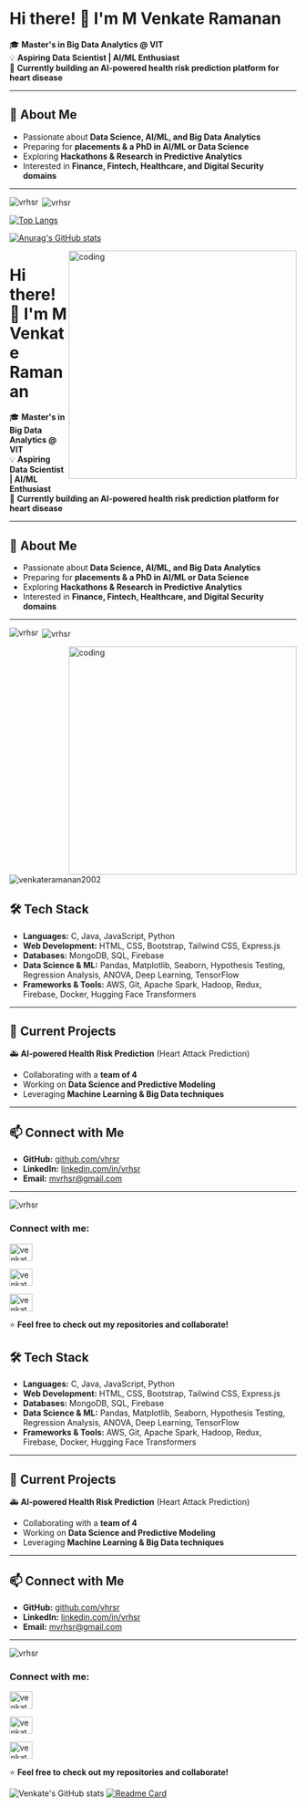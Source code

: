# Hi there! 👋 I'm M Venkate Ramanan

🎓 **Master's in Big Data Analytics @ VIT**  
💡 **Aspiring Data Scientist | AI/ML Enthusiast**  
🚀 **Currently building an AI-powered health risk prediction platform for heart disease**  

---

## 🔬 About Me

- Passionate about **Data Science, AI/ML, and Big Data Analytics**  
- Preparing for **placements & a PhD in AI/ML or Data Science**  
- Exploring **Hackathons & Research in Predictive Analytics**  
- Interested in **Finance, Fintech, Healthcare, and Digital Security domains**  

---

<p><img align="left" src="https://github-readme-stats.vercel.app/api/top-langs?username=vrhsr&show_icons=true&locale=en&layout=compact" alt="vrhsr" /></p>


<p>&nbsp;<img align="center" src="https://github-readme-stats.vercel.app/api?username=vhrsr&show_icons=true&locale=en" alt="vrhsr" /></p>

[![Top Langs](https://github-readme-stats.vercel.app/api/top-langs/?username=vrhsr&layout=donut-vertical)](https://github.com/anuraghazra/github-readme-stats)


[![Anurag's GitHub stats](https://github-readme-stats.vercel.app/api?username=vrshr)](https://github.com/anuraghazra/github-readme-stats)


<img align="right" alt ="coding" width="400" src = "https://camo.githubusercontent.com/cae12fddd9d6982901d82580bdf321d81fb299141098ca1c2d4891870827bf17/68747470733a2f2f6d69726f2e6d656469756d2e636f6d2f6d61782f313336302f302a37513379765349765f7430696f4a2d5a2e676966">


# Hi there! 👋 I'm M Venkate Ramanan

🎓 **Master's in Big Data Analytics @ VIT**  
💡 **Aspiring Data Scientist | AI/ML Enthusiast**  
🚀 **Currently building an AI-powered health risk prediction platform for heart disease**  

---

## 🔬 About Me

- Passionate about **Data Science, AI/ML, and Big Data Analytics**  
- Preparing for **placements & a PhD in AI/ML or Data Science**  
- Exploring **Hackathons & Research in Predictive Analytics**  
- Interested in **Finance, Fintech, Healthcare, and Digital Security domains**  

---

<p><img align="left" src="https://github-readme-stats.vercel.app/api/top-langs?username=vrhsr&show_icons=true&locale=en&layout=compact" alt="vrhsr" /></p>


<p>&nbsp;<img align="center" src="https://github-readme-stats.vercel.app/api?username=vhrsr&show_icons=true&locale=en" alt="vrhsr" /></p>





<img align="right" alt ="coding" width="400" src = "https://camo.githubusercontent.com/cae12fddd9d6982901d82580bdf321d81fb299141098ca1c2d4891870827bf17/68747470733a2f2f6d69726f2e6d656469756d2e636f6d2f6d61782f313336302f302a37513379765349765f7430696f4a2d5a2e676966">


<p align="left"> <img src="https://komarev.com/ghpvc/?username=venkateramanan2002&label=Profile%20views&color=0e75b6&style=flat" alt="venkateramanan2002" /> </p>



## 🛠 Tech Stack

- **Languages:** C, Java, JavaScript, Python  
- **Web Development:** HTML, CSS, Bootstrap, Tailwind CSS, Express.js  
- **Databases:** MongoDB, SQL, Firebase  
- **Data Science & ML:** Pandas, Matplotlib, Seaborn, Hypothesis Testing, Regression Analysis, ANOVA, Deep Learning, TensorFlow  
- **Frameworks & Tools:** AWS, Git, Apache Spark, Hadoop, Redux, Firebase, Docker, Hugging Face Transformers  

---

## 📌 Current Projects

🚑 **AI-powered Health Risk Prediction** (Heart Attack Prediction)  
  - Collaborating with a **team of 4**  
  - Working on **Data Science and Predictive Modeling**  
  - Leveraging **Machine Learning & Big Data techniques**  

---

## 📫 Connect with Me

- **GitHub:** [github.com/vhrsr](https://github.com/vhrsr)  
- **LinkedIn:** [linkedin.com/in/vrhsr](https://linkedin.com/in/vrhsr)  
- **Email:** [mvrhsr@gmail.com](mailto:mvrhsr@gmail.com)  

---
<p><img align="center" src="https://github-readme-streak-stats.herokuapp.com/?user=vrhsr&" alt="vrhsr" /></p>
<h3 align="left">Connect with me:</h3>

<p align="left">

<a href="https://linkedin.com/in/vrhsr" target="blank"><img align="center" src="https://raw.githubusercontent.com/rahuldkjain/github-profile-readme-generator/master/src/images/icons/Social/linked-in-alt.svg" alt="venkate.me/linkedin" height="30" width="40" /></a>

<a href="https://www.youtube.com/channel/UCGiSfca_q6XRDcj4p67xojg" target="blank"><img align="center" src="https://raw.githubusercontent.com/rahuldkjain/github-profile-readme-generator/master/src/images/icons/Social/youtube.svg" alt="venkate.me/youtube" height="30" width="40" /></a>


<a href="https://www.leetcode.com/mvrhsr" target="blank"><img align="center" src="https://raw.githubusercontent.com/rahuldkjain/github-profile-readme-generator/master/src/images/icons/Social/leet-code.svg" alt="venkate.me/leetcode" height="30" width="40" /></a>
</p>

⭐ **Feel free to check out my repositories and collaborate!**



## 🛠 Tech Stack

- **Languages:** C, Java, JavaScript, Python  
- **Web Development:** HTML, CSS, Bootstrap, Tailwind CSS, Express.js  
- **Databases:** MongoDB, SQL, Firebase  
- **Data Science & ML:** Pandas, Matplotlib, Seaborn, Hypothesis Testing, Regression Analysis, ANOVA, Deep Learning, TensorFlow  
- **Frameworks & Tools:** AWS, Git, Apache Spark, Hadoop, Redux, Firebase, Docker, Hugging Face Transformers  

---

## 📌 Current Projects

🚑 **AI-powered Health Risk Prediction** (Heart Attack Prediction)  
  - Collaborating with a **team of 4**  
  - Working on **Data Science and Predictive Modeling**  
  - Leveraging **Machine Learning & Big Data techniques**  

---

## 📫 Connect with Me

- **GitHub:** [github.com/vhrsr](https://github.com/vhrsr)  
- **LinkedIn:** [linkedin.com/in/vrhsr](https://linkedin.com/in/vrhsr)  
- **Email:** [mvrhsr@gmail.com](mailto:mvrhsr@gmail.com)  

---
<p><img align="center" src="https://github-readme-streak-stats.herokuapp.com/?user=vrhsr&" alt="vrhsr" /></p>
<h3 align="left">Connect with me:</h3>

<p align="left">

<a href="https://linkedin.com/in/vrhsr" target="blank"><img align="center" src="https://raw.githubusercontent.com/rahuldkjain/github-profile-readme-generator/master/src/images/icons/Social/linked-in-alt.svg" alt="venkate.me/linkedin" height="30" width="40" /></a>

<a href="https://www.youtube.com/channel/UCGiSfca_q6XRDcj4p67xojg" target="blank"><img align="center" src="https://raw.githubusercontent.com/rahuldkjain/github-profile-readme-generator/master/src/images/icons/Social/youtube.svg" alt="venkate.me/youtube" height="30" width="40" /></a>


<a href="https://www.leetcode.com/mvrhsr" target="blank"><img align="center" src="https://raw.githubusercontent.com/rahuldkjain/github-profile-readme-generator/master/src/images/icons/Social/leet-code.svg" alt="venkate.me/leetcode" height="30" width="40" /></a>
</p>

⭐ **Feel free to check out my repositories and collaborate!**



![Venkate's GitHub stats](https://github-readme-stats.vercel.app/api?username=vhsr&show_icons=true&theme=transparent)
[![Readme Card](https://github-readme-stats.vercel.app/api/pin/?username=vrhsr&repo=github-readme-stats)](https://github.com/vrhsr/github-readme-stats)

